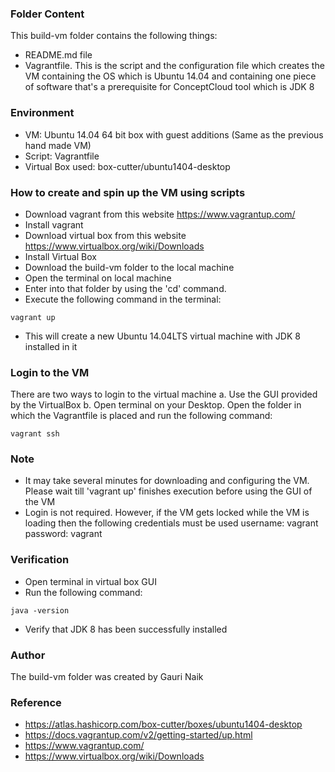 ### Folder Content
This build-vm folder contains the following things:
* README.md file
* Vagrantfile. 
This is the script and the configuration file which creates the VM containing the OS which is Ubuntu 14.04 and
containing one piece of software that's a prerequisite for ConceptCloud tool which is JDK 8

### Environment
* VM: Ubuntu 14.04 64 bit box with guest additions (Same as the previous hand made VM)
* Script: Vagrantfile
* Virtual Box used: box-cutter/ubuntu1404-desktop

### How to create and spin up the VM using scripts
* Download vagrant from this website https://www.vagrantup.com/
* Install vagrant
* Download virtual box from this website https://www.virtualbox.org/wiki/Downloads
* Install Virtual Box
* Download the build-vm folder to the local machine
* Open the terminal on local machine
* Enter into that folder by using the 'cd' command.
* Execute the following command in the terminal: 
```
vagrant up
```
* This will create a new Ubuntu 14.04LTS virtual machine with JDK 8 installed in it

### Login to the VM 
There are two ways to login to the virtual machine
a. Use the GUI provided by the VirtualBox
b. Open terminal on your Desktop. Open the folder in which the Vagrantfile is placed and run the following command:
```
vagrant ssh 
```

### Note
* It may take several minutes for downloading and configuring the VM. Please wait till 'vagrant up' finishes execution before using the GUI of the VM 
* Login is not required. 
However, if the VM gets locked while the VM is loading then the following credentials must be used
username: vagrant
password: vagrant

### Verification
* Open terminal in virtual box GUI
* Run the following command:
```
java -version
```
* Verify that JDK 8 has been successfully installed

### Author
The build-vm folder was created by Gauri Naik

### Reference
* https://atlas.hashicorp.com/box-cutter/boxes/ubuntu1404-desktop
* https://docs.vagrantup.com/v2/getting-started/up.html
* https://www.vagrantup.com/
* https://www.virtualbox.org/wiki/Downloads

